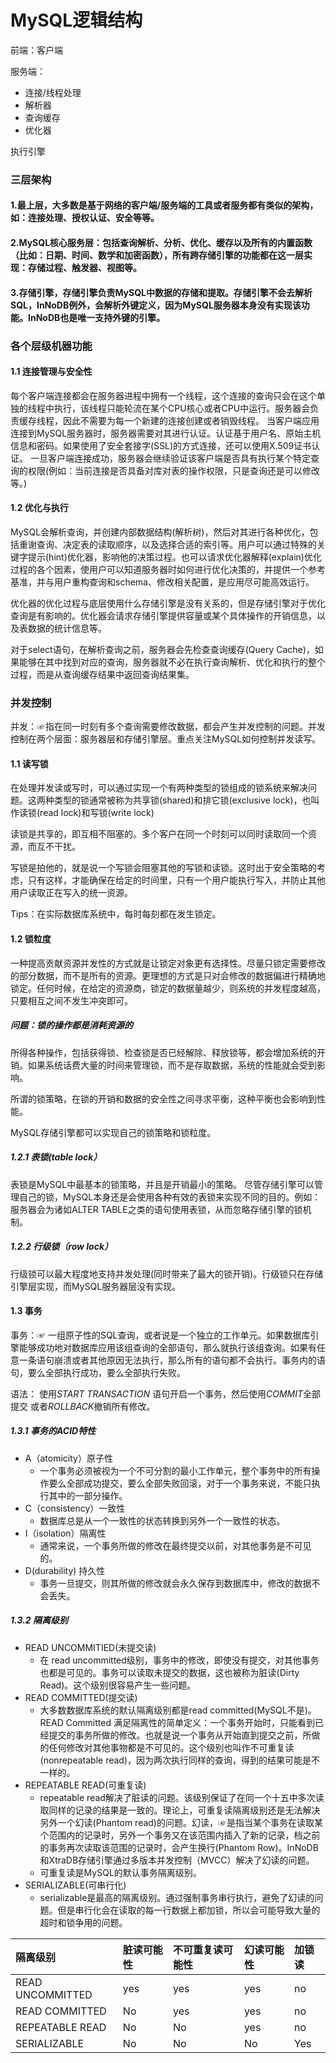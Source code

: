 # MySQL逻辑结构

前端：客户端 

服务端： 

- 连接/线程处理
- 解析器
- 查询缓存
- 优化器

执行引擎

### 三层架构
#### 1.最上层，大多数是基于网络的客户端/服务端的工具或者服务都有类似的架构，如：连接处理、授权认证、安全等等。
#### 2.MySQL核心服务层：包括查询解析、分析、优化、缓存以及所有的内置函数（比如：日期、时间、数学和加密函数），所有跨存储引擎的功能都在这一层实现：存储过程、触发器、视图等。
#### 3.存储引擎，存储引擎负责MySQL中数据的存储和提取。存储引擎不会去解析SQL，InNoDB例外，会解析外键定义，因为MySQL服务器本身没有实现该功能。InNoDB也是唯一支持外键的引擎。

### 各个层级机器功能

#### 1.1 连接管理与安全性
每个客户端连接都会在服务器进程中拥有一个线程，这个连接的查询只会在这个单独的线程中执行，该线程只能轮流在某个CPU核心或者CPU中运行。服务器会负责缓存线程，因此不需要为每一个新建的连接创建或者销毁线程。
当客户端应用连接到MySQL服务器时，服务器需要对其进行认证。认证基于用户名、原始主机信息和密码。如果使用了安全套接字(SSL)的方式连接，还可以使用X.509证书认证。
一旦客户端连接成功，服务器会继续验证该客户端是否具有执行某个特定查询的权限(例如：当前连接是否具备对库对表的操作权限，只是查询还是可以修改等。)

#### 1.2 优化与执行
MySQL会解析查询，并创建内部数据结构(解析树)，然后对其进行各种优化，包括重谢查询、决定表的读取顺序，以及选择合适的索引等。用户可以通过特殊的关键字提示(hint)优化器，影响他的决策过程。也可以请求优化器解释(explain)优化过程的各个因素，使用户可以知道服务器时如何进行优化决策的，并提供一个参考基准，并与用户重构查询和schema、修改相关配置，是应用尽可能高效运行。

优化器的优化过程与底层使用什么存储引擎是没有关系的，但是存储引擎对于优化查询是有影响的。优化器会请求存储引擎提供容量或某个具体操作的开销信息，以及表数据的统计信息等。

对于select语句，在解析查询之前，服务器会先检查查询缓存(Query Cache)，如果能够在其中找到对应的查询，服务器就不必在执行查询解析、优化和执行的整个过程，而是从查询缓存结果中返回查询结果集。

### 并发控制
并发：☞指在同一时刻有多个查询需要修改数据，都会产生并发控制的问题。并发控制在两个层面：服务器层和存储引擎层。重点关注MySQL如何控制并发读写。

#### 1.1 读写锁

在处理并发读或写时，可以通过实现一个有两种类型的锁组成的锁系统来解决问题。这两种类型的锁通常被称为共享锁(shared)和排它锁(exclusive lock)，也叫作读锁(read lock)和写锁(write lock)

读锁是共享的，即互相不阻塞的。多个客户在同一个时刻可以同时读取同一个资源，而互不干扰。

写锁是拍他的，就是说一个写锁会阻塞其他的写锁和读锁。这时出于安全策略的考虑，只有这样，才能确保在给定的时间里，只有一个用户能执行写入，并防止其他用户读取正在写入的统一资源。

Tips：在实际数据库系统中，每时每刻都在发生锁定。

#### 1.2 锁粒度

一种提高贡献资源并发性的方式就是让锁定对象更有选择性。尽量只锁定需要修改的部分数据，而不是所有的资源。更理想的方式是只对会修改的数据偏进行精确地锁定。任何时候，在给定的资源商，锁定的数据量越少，则系统的并发程度越高，只要相互之间不发生冲突即可。

##### 问题：锁的操作都是消耗资源的
所得各种操作，包括获得锁、检查锁是否已经解除、释放锁等，都会增加系统的开销。如果系统话费大量的时间来管理锁，而不是存取数据，系统的性能就会受到影响。

所谓的锁策略，在锁的开销和数据的安全性之间寻求平衡，这种平衡也会影响到性能。

MySQL存储引擎都可以实现自己的锁策略和锁粒度。

##### 1.2.1 表锁(table lock）
表锁是MySQL中最基本的锁策略，并且是开销最小的策略。 尽管存储引擎可以管理自己的锁，MySQL本身还是会使用各种有效的表锁来实现不同的目的。例如：服务器会为诸如ALTER TABLE之类的语句使用表锁，从而忽略存储引擎的锁机制。

##### 1.2.2 行级锁（row lock）

行级锁可以最大程度地支持并发处理(同时带来了最大的锁开销)。行级锁只在存储引擎层实现，而MySQL服务器层没有实现。

#### 1.3 事务
事务：☞ 一组原子性的SQL查询，或者说是一个独立的工作单元。如果数据库引擎能够成功地对数据库应用该组查询的全部语句，那么就执行该组查询。如果有任意一条语句崩溃或者其他原因无法执行，那么所有的语句都不会执行。事务内的语句，要么全部执行成功，要么全部执行失败。

语法： 使用*START TRANSACTION* 语句开启一个事务，然后使用*COMMIT*全部提交 或者*ROLLBACK*撤销所有修改。

##### 1.3.1 事务的ACID特性
- A（atomicity）原子性
  - 一个事务必须被视为一个不可分割的最小工作单元，整个事务中的所有操作要么全部成功提交，要么全部失败回滚，对于一个事务来说，不能只执行其中的一部分操作。   
- C（consistency）一致性
  - 数据库总是从一个一致性的状态转换到另外一个一致性的状态。
- I（isolation）隔离性
  - 通常来说，一个事务所做的修改在最终提交以前，对其他事务是不可见的。
- D(durability) 持久性
  - 事务一旦提交，则其所做的修改就会永久保存到数据库中，修改的数据不会丢失。

##### 1.3.2 隔离级别
- READ UNCOMMITIED(未提交读)
  - 在 read uncommitted级别，事务中的修改，即使没有提交，对其他事务也都是可见的。事务可以读取未提交的数据，这也被称为脏读(Dirty Read)。这个级别很容易产生一些问题。
- READ COMMITTED(提交读)
  - 大多数数据库系统的默认隔离级别都是read committed(MySQL不是)。READ Committed 满足隔离性的简单定义：一个事务开始时，只能看到已经提交的事务所做的修改。也就是说一个事务从开始直到提交之前，所做的任何修改对其他事物都是不可见的。这个级别也叫作不可重复读(nonrepeatable read)，因为两次执行同样的查询，得到的结果可能是不一样的。
- REPEATABLE READ(可重复读)
  - repeatable read解决了脏读的问题。该级别保证了在同一个十五中多次读取同样的记录的结果是一致的。理论上，可重复读隔离级别还是无法解决另外一个幻读(Phantom read)的问题。幻读，☞是指当某个事务在读取某个范围内的记录时，另外一个事务又在该范围内插入了新的记录，档之前的事务再次读取该范围的记录时，会产生换行(Phantom Row)。InNoDB和XtraDB存储引擎通过多版本并发控制（MVCC）解决了幻读的问题。
  - 可重复读是MySQL的默认事务隔离级别。
- SERIALIZABLE(可串行化)
  - serializable是最高的隔离级别。通过强制事务串行执行，避免了幻读的问题。但是串行化会在读取的每一行数据上都加锁，所以会可能导致大量的超时和锁争用的问题。

隔离级别|脏读可能性|不可重复读可能性|幻读可能性|加锁读
:----|:---|:--|:----|:----
|READ UNCOMMITTED|yes|yes|yes|no|
|READ COMMITTED|No|yes|yes|no|
|REPEATABLE READ|No|No|yes|no|
|SERIALIZABLE|No|No|No|Yes|









